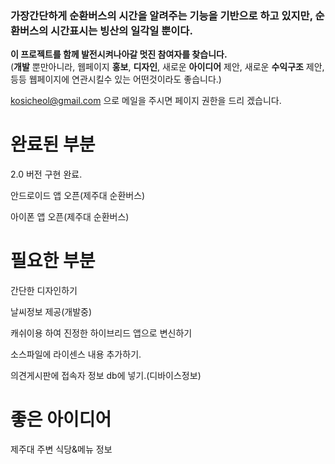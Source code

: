 ### 가장간단하게 순환버스의 시간을 알려주는 기능을 기반으로 하고 있지만, 순환버스의 시간표시는 빙산의 일각일 뿐이다. ###


**이 프로젝트를 함께 발전시켜나아갈 멋진 참여자를 찾습니다.**<br />
(**개발** 뿐만아니라, 웹페이지 **홍보**, **디자인**, 새로운 **아이디어** 제안, 새로운 **수익구조** 제안, 등등 웹페이지에 연관시킬수 있는 어떤것이라도 좋습니다.)

kosicheol@gmail.com 으로 메일을 주시면 페이지 권한을 드리 겠습니다.


# 완료된 부분 #

2.0 버전 구현 완료.

안드로이드 앱 오픈(제주대 순환버스)

아이폰 앱 오픈(제주대 순환버스)

# 필요한 부분 #

간단한 디자인하기

날씨정보 제공(개발중)

캐쉬이용 하여 진정한 하이브리드 앱으로 변신하기

소스파일에 라이센스 내용 추가하기.

의견게시판에 접속자 정보 db에 넣기.(디바이스정보)


# 좋은 아이디어 #

제주대 주변 식당&메뉴 정보

